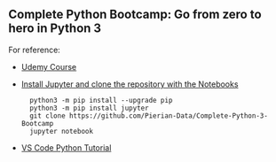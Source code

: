 ## Complete Python Bootcamp: Go from zero to hero in Python 3

For reference:

* [Udemy Course](https://intel.udemy.com/course/complete-python-bootcamp)
* [Install Jupyter and clone the repository with the Notebooks](https://github.com/Pierian-Data/Complete-Python-3-Bootcamp)

        python3 -m pip install --upgrade pip
        python3 -m pip install jupyter
        git clone https://github.com/Pierian-Data/Complete-Python-3-Bootcamp
        jupyter notebook
    
* [VS Code Python Tutorial](https://code.visualstudio.com/docs/python/python-tutorial)